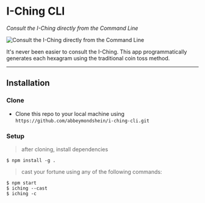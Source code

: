 # I-Ching CLI
*Consult the I-Ching directly from the Command Line*

![Consult the I-Ching directly from the Command Line](/gifs/casting2-lg.gif "Consult the I-Ching directly from the Command Line")

It's never been easier to consult the I-Ching. This app programmatically generates each hexagram using the traditional coin toss method.

---

## Installation

### Clone

- Clone this repo to your local machine using `https://github.com/abbeymondshein/i-ching-cli.git`

### Setup


> after cloning, install dependencies

```shell
$ npm install -g .
```

> cast your fortune using any of the following commands:

```shell
$ npm start
$ iching --cast
$ iching -c
```
